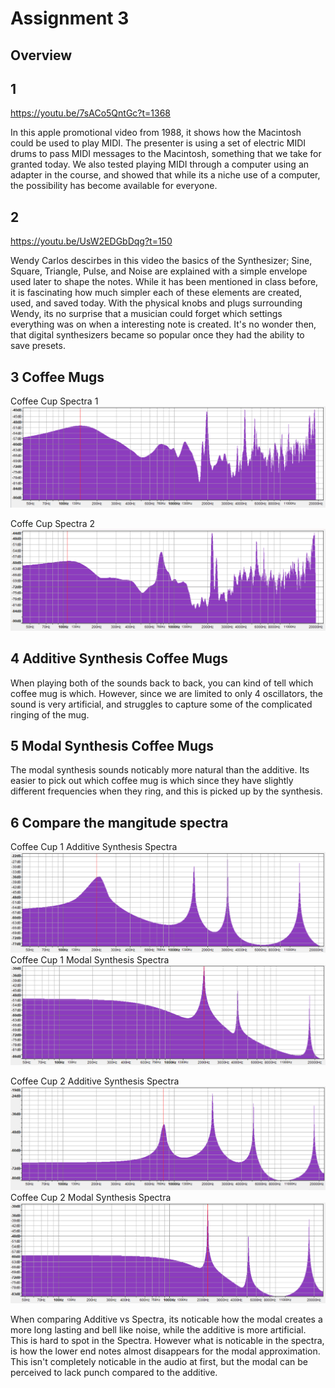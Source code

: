 # Assignment 3

## Overview

## **1**
https://youtu.be/7sACo5QntGc?t=1368

In this apple promotional video from 1988, it shows how the Macintosh could be used to play MIDI. The presenter is using a set of electric MIDI drums to pass MIDI messages to the Macintosh, something that we take for granted today. We also tested playing MIDI through a computer using an adapter in the course, and showed that while its a niche use of a computer, the possibility has become available for everyone.

## **2**

https://youtu.be/UsW2EDGbDqg?t=150

Wendy Carlos descirbes in this video the basics of the Synthesizer; Sine, Square, Triangle, Pulse, and Noise are explained with a simple envelope used later to shape the notes. While it has been mentioned in class before, it is fascinating how much simpler each of these elements are created, used, and saved today. With the physical knobs and plugs surrounding Wendy, its no surprise that a musician could forget which settings everything was on when a interesting note is created. It's no wonder then, that digital synthesizers became so popular once they had the ability to save presets.

## **3 Coffee Mugs**
Coffee Cup Spectra 1
![Coffee Cup Spectra 1](https://raw.githubusercontent.com/Syyreign/SynthCourse/main/Assignment3/Cup1Spectra.png)

Coffe Cup Spectra 2
![Coffee Cup Spectra 2](https://raw.githubusercontent.com/Syyreign/SynthCourse/main/Assignment3/Cup2Spectra.png)

## **4 Additive Synthesis Coffee Mugs**
When playing both of the sounds back to back, you can kind of tell which coffee mug is which. However, since we are limited to only 4 oscillators, the sound is very artificial, and struggles to capture some of the complicated ringing of the mug.

## **5 Modal Synthesis Coffee Mugs**
The modal synthesis sounds noticably more natural than the additive. Its easier to pick out which coffee mug is which since they have slightly different frequencies when they ring, and this is picked up by the synthesis.

## **6 Compare the mangitude spectra**
Coffee Cup 1 Additive Synthesis Spectra
![Coffee Cup Spectra](https://raw.githubusercontent.com/Syyreign/SynthCourse/main/Assignment3/AdditiveCup1Spectra.png)
Coffee Cup 1 Modal Synthesis Spectra
![Coffee Cup Spectra](https://raw.githubusercontent.com/Syyreign/SynthCourse/main/Assignment3/ModalCup1Spectra.png)

Coffee Cup 2 Additive Synthesis Spectra
![Coffee Cup Spectra](https://raw.githubusercontent.com/Syyreign/SynthCourse/main/Assignment3/AdditiveCup2Spectra.png)
Coffee Cup 2 Modal Synthesis Spectra
![Coffee Cup Spectra](https://raw.githubusercontent.com/Syyreign/SynthCourse/main/Assignment3/ModalCup2Spectra.png)

When comparing Additive vs Spectra, its noticable how the modal creates a more long lasting and bell like noise, while the additive is more artificial. This is hard to spot in the Spectra. However what is noticable in the spectra, is how the lower end notes almost disappears for the modal approximation. This isn't completely noticable in the audio at first, but the modal can be perceived to lack punch compared to the additive.

